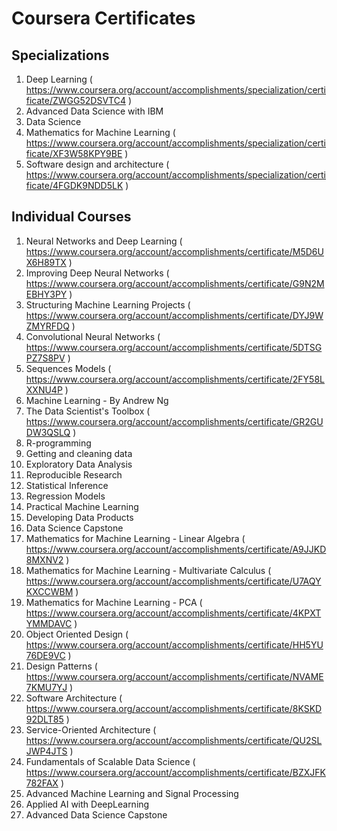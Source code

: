 # Coursera Certificates

## Specializations
  1. Deep Learning ( https://www.coursera.org/account/accomplishments/specialization/certificate/ZWGG52DSVTC4 )
  2. Advanced Data Science with IBM  
  3. Data Science 
  4. Mathematics for Machine Learning ( https://www.coursera.org/account/accomplishments/specialization/certificate/XF3W58KPY9BE )
  5. Software design and architecture ( https://www.coursera.org/account/accomplishments/specialization/certificate/4FGDK9NDD5LK )

## Individual Courses
  1. Neural Networks and Deep Learning ( https://www.coursera.org/account/accomplishments/certificate/M5D6UX6H89TX )
  2. Improving Deep Neural Networks ( https://www.coursera.org/account/accomplishments/certificate/G9N2MEBHY3PY )
  3. Structuring Machine Learning Projects ( https://www.coursera.org/account/accomplishments/certificate/DYJ9WZMYRFDQ )
  4. Convolutional Neural Networks ( https://www.coursera.org/account/accomplishments/certificate/5DTSGPZ7S8PV )
  5. Sequences Models ( https://www.coursera.org/account/accomplishments/certificate/2FY58LXXNU4P )
  6. Machine Learning - By Andrew Ng 
  7. The Data Scientist's Toolbox ( https://www.coursera.org/account/accomplishments/certificate/GR2GUDW3QSLQ )
  8. R-programming
  9. Getting and cleaning data
  10. Exploratory Data Analysis
  11. Reproducible Research
  12. Statistical Inference
  13. Regression Models
  14. Practical Machine Learning
  15. Developing Data Products
  16. Data Science Capstone
  17. Mathematics for Machine Learning - Linear Algebra ( https://www.coursera.org/account/accomplishments/certificate/A9JJKD8MXNV2 )
  18. Mathematics for Machine Learning - Multivariate Calculus ( https://www.coursera.org/account/accomplishments/certificate/U7AQYKXCCWBM )
  19. Mathematics for Machine Learning - PCA ( https://www.coursera.org/account/accomplishments/certificate/4KPXTYMMDAVC )
  20. Object Oriented Design ( https://www.coursera.org/account/accomplishments/certificate/HH5YU76DE9VC )
  21. Design Patterns ( https://www.coursera.org/account/accomplishments/certificate/NVAME7KMU7YJ )
  22. Software Architecture ( https://www.coursera.org/account/accomplishments/certificate/8KSKD92DLT85 )
  23. Service-Oriented Architecture ( https://www.coursera.org/account/accomplishments/certificate/QU2SLJWP4JTS )
  24. Fundamentals of Scalable Data Science ( https://www.coursera.org/account/accomplishments/certificate/BZXJFK782FAX )
  25. Advanced Machine Learning and Signal Processing
  26. Applied AI with DeepLearning
  27. Advanced Data Science Capstone
